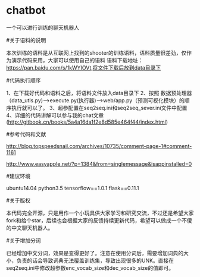 # chatbot
一个可以进行训练的聊天机器人

#关于语料的说明

本次训练的语料是从互联网上找到的shooter的训练语料，语料质量很差劲，仅作为演示代码来用，大家可以使用自己的语料
语料下载地址：https://pan.baidu.com/s/1kWYIOVt,将文件下载后放到data目录下

#代码执行顺序

1、在下载好代码和语料之后，将语料文件放入data目录下
2、按照 数据预处理器（data_utls.py)-->execute.py(执行器)-->web/app.py（预测可视化模块）的顺序执行就可以了。
3、超参配置在seq2seq.ini和seq2seq_sever.ini文件中配置
4、详细的代码讲解可以参与我的chat文章(http://gitbook.cn/books/5a4a16da1f2e8d585e464f44/index.html)


#参考代码和文献

http://blog.topspeedsnail.com/archives/10735/comment-page-1#comment-1161

http://www.easyapple.net/?p=1384&from=singlemessage&isappinstalled=0

#建议环境

ubuntu14.04
python3.5
tensorflow==1.0.1
flask==0.11.1

#关于版权

本代码完全开源，只是用作一个小玩具供大家学习和研究交流，不过还是希望大家fork和给个star，后续也会根据大家的反馈持续更新代码，希望可以做成一个不傻的中文聊天机器人。


#关于增加分词

已经增加中文分词，效果是变得更好了。注意在使用分词后，需要增加词典的大小，负责的话会导致词典无法覆盖训练集，导致出现很多的UNK。直接在seq2seq.ini中修改超参数enc_vocab_size和dec_vocab_size的值即可。






